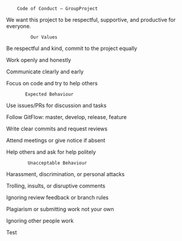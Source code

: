         Code of Conduct — GroupProject

We want this project to be respectful, supportive, and productive for everyone.

             Our Values

Be respectful and kind, commit to the project equally

Work openly and honestly

Communicate clearly and early

Focus on code and try to help others

           Expected Behaviour

Use issues/PRs for discussion and tasks

Follow GitFlow: master, develop, release, feature

Write clear commits and request reviews

Attend meetings or give notice if absent

Help others and ask for help politely

            Unacceptable Behaviour

Harassment, discrimination, or personal attacks

Trolling, insults, or disruptive comments

Ignoring review feedback or branch rules

Plagiarism or submitting work not your own

Ignoring other people work

Test
